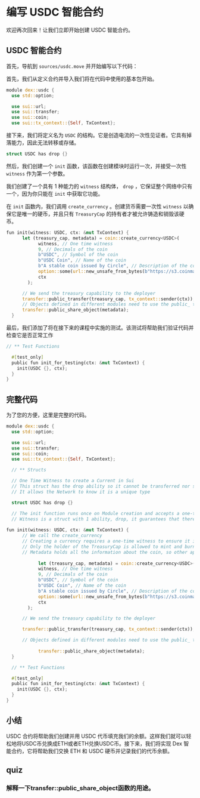 # 编写 USDC 智能合约

欢迎再次回来！让我们立即开始创建 USDC 智能合约。

##  USDC 智能合约

首先，导航到 `sources/usdc.move` 并开始编写以下代码：

首先，我们从定义合约并导入我们将在代码中使用的基本包开始。

```rust
module dex::usdc {
  use std::option;

  use sui::url;
  use sui::transfer;
  use sui::coin;
  use sui::tx_context::{Self, TxContext};
```

接下来，我们将定义名为 `USDC` 的结构。它是创造电流的一次性见证者。它具有掉落能力，因此无法转移或存储。

```rust
struct USDC has drop {}
```

然后，我们创建一个 `init` 函数，该函数在创建模块时运行一次，并接受一次性 `witness` 作为第一个参数。

我们创建了一个具有 1 种能力的 `witness` 结构体， `drop` ，它保证整个网络中只有一个，因为你只能在 `init` 中获取它功能。

在 `init` 函数内，我们调用 `create_currency` 。创建货币需要一次性 `witness` 以确保它是唯一的硬币，并且只有 `TreasuryCap` 的持有者才被允许铸造和销毁该硬币。

```rust
fun init(witness: USDC, ctx: &mut TxContext) {
      let (treasury_cap, metadata) = coin::create_currency<USDC>(
            witness, // One time witness
            9, // Decimals of the coin
            b"USDC", // Symbol of the coin
            b"USDC Coin", // Name of the coin
            b"A stable coin issued by Circle", // Description of the coin
            option::some(url::new_unsafe_from_bytes(b"https://s3.coinmarketcap.com/static-gravity/image/5a8229787b5e4c809b5914eef709b59a.png")), // An image of the Coin
            ctx
        );

      // We send the treasury capability to the deployer
      transfer::public_transfer(treasury_cap, tx_context::sender(ctx));
      // Objects defined in different modules need to use the public_ transfer functions
      transfer::public_share_object(metadata);
  }
```

最后，我们添加了将在接下来的课程中实施的测试。该测试将帮助我们验证代码并检查它是否正常工作

```rust
// ** Test Functions

  #[test_only]
  public fun init_for_testing(ctx: &mut TxContext) {
    init(USDC {}, ctx);
  }
}
```

##  完整代码

为了您的方便，这里是完整的代码。

```rust
module dex::usdc {
  use std::option;

  use sui::url;
  use sui::transfer;
  use sui::coin;
  use sui::tx_context::{Self, TxContext};

  // ** Structs

  // One Time Witness to create a Current in Sui
  // This struct has the drop ability so it cannot be transferred nor stored. 
  // It allows the Network to know it is a unique type

  struct USDC has drop {}

  // The init function runs once on Module creation and accepts a one-time witness as the first argument
  // Witness is a struct with 1 ability, drop, it guarantees that there is only one in the entire network as you can only get it in the init function
  
fun init(witness: USDC, ctx: &mut TxContext) {
      // We call the create_currency
      // Creating a currency requires a one-time witness to ensure it is a unique coin
      // Only the holder of the TreasuryCap is allowed to mint and burn this coin
      // Metadata holds all the information about the coin, so other applications query it
      
			let (treasury_cap, metadata) = coin::create_currency<USDC>(
            witness, // One time witness
            9, // Decimals of the coin
            b"USDC", // Symbol of the coin
            b"USDC Coin", // Name of the coin
            b"A stable coin issued by Circle", // Description of the coin
            option::some(url::new_unsafe_from_bytes(b"https://s3.coinmarketcap.com/static-gravity/image/5a8229787b5e4c809b5914eef709b59a.png")), // An image of the Coin
            ctx
        );

      // We send the treasury capability to the deployer

      transfer::public_transfer(treasury_cap, tx_context::sender(ctx));

      // Objects defined in different modules need to use the public_ transfer functions
      
			transfer::public_share_object(metadata);
  }

  // ** Test Functions

  #[test_only]
  public fun init_for_testing(ctx: &mut TxContext) {
    init(USDC {}, ctx);
  }
}
```

##  小结

USDC 合约将帮助我们创建并用 USDC 代币填充我们的余额。这样我们就可以轻松地将USDC币兑换成ETH或者ETH兑换USDC币。接下来，我们将实现 Dex 智能合约，它将帮助我们交换 ETH 和 USDC 硬币并记录我们的代币余额。

## quiz

### 解释一下transfer::public_share_object函数的用途。

